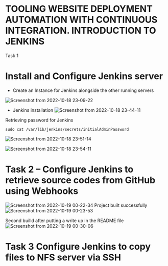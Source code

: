# TOOLING WEBSITE DEPLOYMENT AUTOMATION WITH CONTINUOUS INTEGRATION. INTRODUCTION TO JENKINS


Task 1
# Install and Configure Jenkins server
* Create an Instance for Jenkins alongside the other running servers

![Screenshot from 2022-10-18 23-09-22](https://user-images.githubusercontent.com/110517150/196554413-091b6c87-c51d-4e10-99be-65ab7a9d57b7.png)

* Jenkins installation
![Screenshot from 2022-10-18 23-44-11](https://user-images.githubusercontent.com/110517150/196559004-67aec374-ee48-44e8-87ed-d9644aa4eaa8.png)

Retrieving password for Jenkins

`sudo cat /var/lib/jenkins/secrets/initialAdminPassword`

![Screenshot from 2022-10-18 23-51-14](https://user-images.githubusercontent.com/110517150/196560100-0734f9bf-0181-4863-bb67-102198293a1c.png)

![Screenshot from 2022-10-18 23-54-11](https://user-images.githubusercontent.com/110517150/196567373-de38a577-4b8c-4ba8-b7a4-b2dbc9a95483.png)

# Task 2 – Configure Jenkins to retrieve source codes from GitHub using Webhooks
![Screenshot from 2022-10-19 00-22-34](https://user-images.githubusercontent.com/110517150/196563102-49f9d758-1556-4c3c-a34d-4963fced8373.png)
Project built successfully
![Screenshot from 2022-10-19 00-23-53](https://user-images.githubusercontent.com/110517150/196563195-9af80b09-d2e4-4c85-aa72-18e2d0463ea6.png)

Second builld after putting a write up in the README file
![Screenshot from 2022-10-19 00-30-06](https://user-images.githubusercontent.com/110517150/196563943-507b3ebd-d63d-4d22-8b18-9ad434d53cb9.png)


# Task 3 Configure Jenkins to copy files to NFS server via SSH

